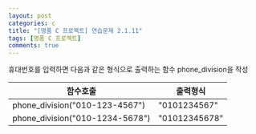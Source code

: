 ```yaml
---
layout: post
categories: c
title: "[명품 C 프로젝트] 연습문제 2.1.11"
tags: [명품 C 프로젝트]
comments: true
---
```


휴대번호를 입력하면 다음과 같은 형식으로 출력하는 함수 phone_division을 작성

|함수호출|출력형식|
|---|---|
|phone_division("010-123-4567")|"0101234567"|
|phone_division("010-1234-5678")|"01012345678"|

<script src="https://gist.github.com/Junhyeon2/09ea001efc79e90ee7de4ea2f5fdd3e0.js"></script>
